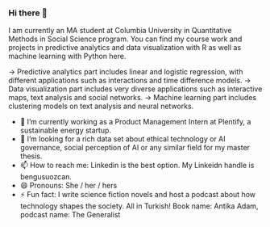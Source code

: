### Hi there 👋

I am currently an MA student at Columbia University in Quantitative Methods in Social Science program. You can find my course work and projects in predictive analytics and data visualization with R as well as machine learning with Python here. 

-> Predictive analytics part includes linear and logistic regression, with different applications such as interactions and time difference models. 
-> Data visualization part includes very diverse applications such as interactive maps, text analysis and social networks. 
-> Machine learning part includes clustering models on text analysis and neural networks.

- 🔭 I’m currently working as a Product Management Intern at Plentify, a sustainable energy startup.
- 👯 I’m looking for a rich data set about ethical technology or AI governance, social perception of AI or any similar field for my master thesis.
- 📫 How to reach me: Linkedin is the best option. My Linkeidn handle is bengusuozcan.
- 😄 Pronouns: She / her / hers
- ⚡ Fun fact: I write science fiction novels and host a podcast about how technology shapes the society. All in Turkish! Book name: Antika Adam, podcast name: The Generalist

